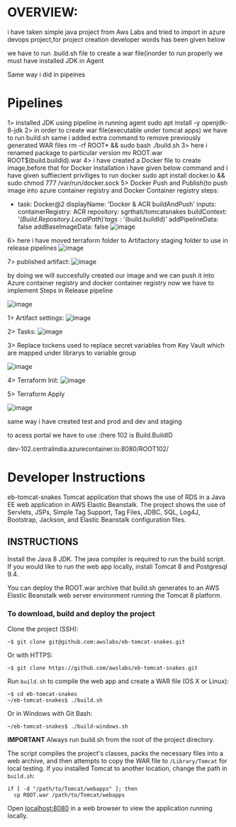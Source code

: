 # OVERVIEW:

i have taken simple java project from Aws Labs and tried to import in azure devops project,for project creation developer words has been given below

we have to run .build.sh file to create a war file(inorder to run properly we must have installed JDK in Agent

Same way i did in pipeines
# Pipelines
1> installed JDK using pipeline in running agent 
   sudo apt install -y openjdk-8-jdk
2> in order to create war file(executable under tomcat apps) we have to run build.sh same i added extra command to remove previously generated WAR files
   rm -rf ROOT* && sudo bash ./build.sh
3> here i renamed package to particular version
   mv ROOT.war ROOT$(build.buildId).war
4> i have created a Docker file to create image,before that for Docker installation i have given below command and i have given suffiecient priviliges to run docker
   sudo apt install docker.io && sudo chmod 777 /var/run/docker.sock
5> Docker Push and Publish(to push image into azure container registry and Docker Container registry
   steps:
- task: Docker@2
  displayName: 'Docker & ACR  buildAndPush'
  inputs:
    containerRegistry: ACR
    repository: sgrthati/tomcatsnakes
    buildContext: '$(Build.Repository.LocalPath)'
    tags: '$(build.buildId)'
    addPipelineData: false
    addBaseImageData: false
 ![image](https://user-images.githubusercontent.com/101870480/185590837-c7106531-f3db-446c-90b0-edf6c2e339c4.png)

6> here i have moved terraform folder to Artifactory staging folder to use in release pipelines
   ![image](https://user-images.githubusercontent.com/101870480/185591065-dc77dbe6-5b3c-485a-9563-305b2cb4ff73.png)
   
   
7> published artifact:
   ![image](https://user-images.githubusercontent.com/101870480/185591193-68a97a2a-bb61-4a22-adf3-0e13b3fac384.png)
   
   

by doing we will succesfully created our image and we can push it into Azure container registry and docker container registry
now we have to implement Steps in Release pipeline


![image](https://user-images.githubusercontent.com/101870480/185591449-c5ba651a-774b-425f-8cb0-62e327d7a0da.png)



1> Artifact settings:
![image](https://user-images.githubusercontent.com/101870480/185591554-7bf6227b-5f34-4724-81b9-6a8b2c721964.png)


2> Tasks:
   ![image](https://user-images.githubusercontent.com/101870480/185591665-b2f57831-40ae-416b-9210-85eceac676e4.png)
   
   
3> Replace tockens used to replace secret variables from Key Vault which are mapped under librarys to variable group

![image](https://user-images.githubusercontent.com/101870480/185591892-1a8ef4c0-7df0-4e58-a960-139f9899d819.png)


4> Terraform Init:
   ![image](https://user-images.githubusercontent.com/101870480/185592020-3d108eeb-0400-4d15-8633-6da32243d3bd.png)
   
   
5> Terraform Apply

![image](https://user-images.githubusercontent.com/101870480/185592083-f5418f54-efbb-46fd-9690-999fc5a75729.png)

same way i have created test and prod and dev and staging

to acess portal we have to use :(here 102 is Build.BuildID

dev-102.centralindia.azurecontainer.io:8080/ROOT102/
   


# Developer Instructions

eb-tomcat-snakes
Tomcat application that shows the use of RDS in a Java EE web application in AWS Elastic Beanstalk. The project shows the use of Servlets, JSPs, Simple Tag Support, Tag Files, JDBC, SQL, Log4J, Bootstrap, Jackson, and Elastic Beanstalk configuration files.

## INSTRUCTIONS
Install the Java 8 JDK. The java compiler is required to run the build script.
If you would like to run the web app locally, install Tomcat 8 and Postgresql 9.4.

You can deploy the ROOT.war archive that build.sh generates to an AWS Elastic Beanstalk web server environment running the Tomcat 8 platform.

### To download, build and deploy the project
Clone the project (SSH):

	~$ git clone git@github.com:awslabs/eb-tomcat-snakes.git

Or with HTTPS:

	~$ git clone https://github.com/awslabs/eb-tomcat-snakes.git

Run ``build.sh`` to compile the web app and create a WAR file (OS X or Linux):

	~$ cd eb-tomcat-snakes
	~/eb-tomcat-snakes$ ./build.sh

Or in Windows with Git Bash:

	~/eb-tomcat-snakes$ ./build-windows.sh

**IMPORTANT**
Always run build.sh from the root of the project directory.

The script compiles the project's classes, packs the necessary files into a web archive, and then attempts to copy the WAR file to ``/Library/Tomcat`` for local testing. If you installed Tomcat to another location, change the path in ``build.sh``:

	if [ -d "/path/to/Tomcat/webapps" ]; then
	  cp ROOT.war /path/to/Tomcat/webapps

Open [localhost:8080](http://localhost:8080/) in a web browser to view the application running locally.






